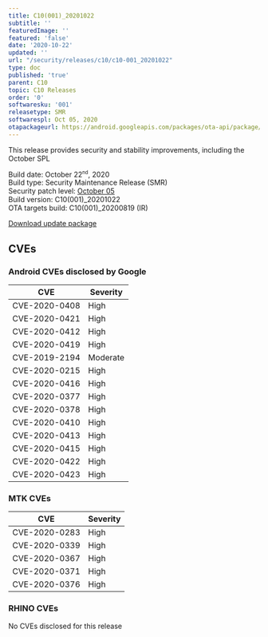 ```yaml
---
title: C10(001)_20201022
subtitle: ''
featuredImage: ''
featured: 'false'
date: '2020-10-22'
updated: ''
url: "/security/releases/c10/c10-001_20201022"
type: doc
published: 'true'
parent: C10
topic: C10 Releases
order: '0'
softwaresku: '001'
releasetype: SMR
softwarespl: Oct 05, 2020
otapackageurl: https://android.googleapis.com/packages/ota-api/package/18b3384f487c2812b7dda7358fee8e9d40d37d8f.zip
---
```


This release provides security and stability improvements, including the October SPL

Build date: October 22<sup><small>nd</small></sup>, 2020  
Build type: Security Maintenance Release (SMR)  
Security patch level: [October 05](https://source.android.com/security/bulletin/2020-10-01)  
Build version: C10(001)_20201022  
OTA targets build: C10(001)_20200819 (IR)

<i class="far fa-cloud-download-alt"></i> [Download update package](https://android.googleapis.com/packages/ota-api/package/18b3384f487c2812b7dda7358fee8e9d40d37d8f.zip)

## CVEs
### Android CVEs disclosed by Google

| **CVE** | **Severity** |
|---------|--------------|
| CVE-2020-0408 | High |
| CVE-2020-0421 | High |
| CVE-2020-0412 | High |
| CVE-2020-0419 | High |
| CVE-2019-2194 | Moderate |
| CVE-2020-0215 | High |
| CVE-2020-0416 | High |
| CVE-2020-0377 | High |
| CVE-2020-0378 | High |
| CVE-2020-0410 | High |
| CVE-2020-0413 | High |
| CVE-2020-0415 | High |
| CVE-2020-0422 | High |
| CVE-2020-0423 | High |

### MTK CVEs

| **CVE** | **Severity** |
|---------|--------------|
| CVE-2020-0283 | High |
| CVE-2020-0339 | High |
| CVE-2020-0367 | High |
| CVE-2020-0371 | High |
| CVE-2020-0376 | High |

### RHINO CVEs
No CVEs disclosed for this release
